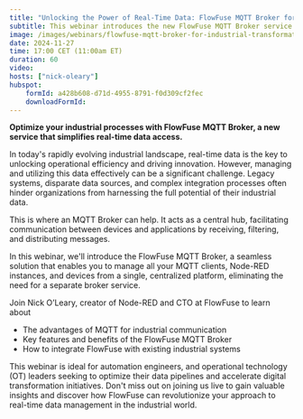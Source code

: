 ```yaml
---
title: "Unlocking the Power of Real-Time Data: FlowFuse MQTT Broker for Industrial Transformation"
subtitle: This webinar introduces the new FlowFuse MQTT Broker service which helps simplify access to real-time data for optimizing your industrial processes.
image: /images/webinars/flowfuse-mqtt-broker-for-industrial-transformation.jpg
date: 2024-11-27
time: 17:00 CET (11:00am ET) 
duration: 60
video: 
hosts: ["nick-oleary"]
hubspot:
    formId: a428b608-d71d-4955-8791-f0d309cf2fec
    downloadFormId:
---
```


**Optimize your industrial processes with FlowFuse MQTT Broker, a new service that simplifies real-time data access.**

<!--more-->

In today's rapidly evolving industrial landscape, real-time data is the key to unlocking operational efficiency and driving innovation.  However, managing and utilizing this data effectively can be a significant challenge. Legacy systems, disparate data sources, and complex integration processes often hinder organizations from harnessing the full potential of their industrial data.

This is where an MQTT Broker can help. It acts as a central hub, facilitating communication between devices and applications by receiving, filtering, and distributing messages. 

In this webinar, we'll introduce the FlowFuse MQTT Broker, a seamless solution that enables you to manage all your MQTT clients, Node-RED instances, and devices from a single, centralized platform, eliminating the need for a separate broker service.

Join Nick O’Leary, creator of Node-RED and CTO at FlowFuse to learn about
- The advantages of MQTT for industrial communication
- Key features and benefits of the FlowFuse MQTT Broker
- How to integrate FlowFuse with existing industrial systems

This webinar is ideal for automation engineers, and operational technology (OT) leaders seeking to optimize their data pipelines and accelerate digital transformation initiatives. Don't miss out on joining us live to gain valuable insights and discover how FlowFuse can revolutionize your approach to real-time data management in the industrial world.
